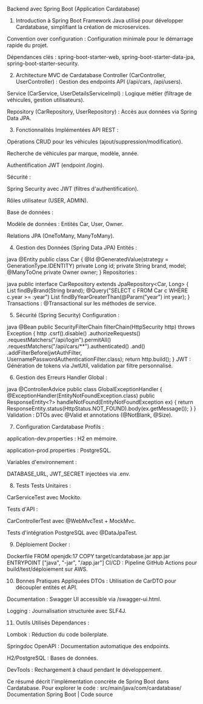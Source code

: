  Backend avec Spring Boot (Application Cardatabase)
1. Introduction à Spring Boot
Framework Java utilisé pour développer Cardatabase, simplifiant la création de microservices.

Convention over configuration : Configuration minimale pour le démarrage rapide du projet.

Dépendances clés : spring-boot-starter-web, spring-boot-starter-data-jpa, spring-boot-starter-security.

2. Architecture MVC de Cardatabase
Controller (CarController, UserController) : Gestion des endpoints API (/api/cars, /api/users).

Service (CarService, UserDetailsServiceImpl) : Logique métier (filtrage de véhicules, gestion utilisateurs).

Repository (CarRepository, UserRepository) : Accès aux données via Spring Data JPA.

3. Fonctionnalités Implémentées
API REST :

Opérations CRUD pour les véhicules (ajout/suppression/modification).

Recherche de véhicules par marque, modèle, année.

Authentification JWT (endpoint /login).

Sécurité :

Spring Security avec JWT (filtres d'authentification).

Rôles utilisateur (USER, ADMIN).

Base de données :

Modèle de données : Entités Car, User, Owner.

Relations JPA (OneToMany, ManyToMany).

4. Gestion des Données (Spring Data JPA)
Entités :

java
@Entity
public class Car {
    @Id
    @GeneratedValue(strategy = GenerationType.IDENTITY)
    private Long id;
    private String brand, model;
    @ManyToOne
    private Owner owner;
}
Repositories :

java
public interface CarRepository extends JpaRepository<Car, Long> {
    List<Car> findByBrand(String brand);
    @Query("SELECT c FROM Car c WHERE c.year >= :year")
    List<Car> findByYearGreaterThan(@Param("year") int year);
}
Transactions : @Transactional sur les méthodes de service.

5. Sécurité (Spring Security)
Configuration :

java
@Bean
public SecurityFilterChain filterChain(HttpSecurity http) throws Exception {
    http
        .csrf().disable()
        .authorizeRequests()
        .requestMatchers("/api/login").permitAll()
        .requestMatchers("/api/cars/**").authenticated()
        .and()
        .addFilterBefore(jwtAuthFilter, UsernamePasswordAuthenticationFilter.class);
    return http.build();
}
JWT : Génération de tokens via JwtUtil, validation par filtre personnalisé.

6. Gestion des Erreurs
Handler Global :

java
@ControllerAdvice
public class GlobalExceptionHandler {
    @ExceptionHandler(EntityNotFoundException.class)
    public ResponseEntity<?> handleNotFound(EntityNotFoundException ex) {
        return ResponseEntity.status(HttpStatus.NOT_FOUND).body(ex.getMessage());
    }
}
Validation : DTOs avec @Valid et annotations (@NotBlank, @Size).

7. Configuration Cardatabase
Profils :

application-dev.properties : H2 en mémoire.

application-prod.properties : PostgreSQL.

Variables d'environnement :

DATABASE_URL, JWT_SECRET injectées via .env.

8. Tests
Tests Unitaires :

CarServiceTest avec Mockito.

Tests d'API :

CarControllerTest avec @WebMvcTest + MockMvc.

Tests d'intégration PostgreSQL avec @DataJpaTest.

9. Déploiement
Docker :

Dockerfile
FROM openjdk:17
COPY target/cardatabase.jar app.jar
ENTRYPOINT ["java", "-jar", "/app.jar"]
CI/CD : Pipeline GitHub Actions pour build/test/déploiement sur AWS.

10. Bonnes Pratiques Appliquées
DTOs : Utilisation de CarDTO pour découpler entités et API.

Documentation : Swagger UI accessible via /swagger-ui.html.

Logging : Journalisation structurée avec SLF4J.

11. Outils Utilisés
Dépendances :

Lombok : Réduction du code boilerplate.

Springdoc OpenAPI : Documentation automatique des endpoints.

H2/PostgreSQL : Bases de données.

DevTools : Rechargement à chaud pendant le développement.

Ce résumé décrit l'implémentation concrète de Spring Boot dans Cardatabase. Pour explorer le code :
src/main/java/com/cardatabase/
Documentation Spring Boot | Code source
